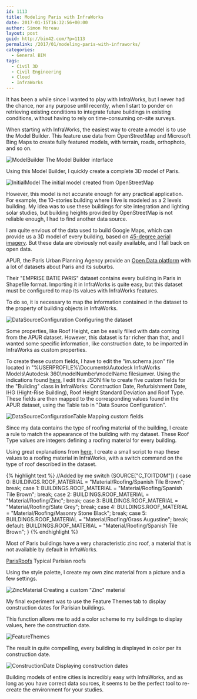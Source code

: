 ```yaml
---
id: 1113
title: Modeling Paris with InfraWorks
date: 2017-01-15T16:32:56+00:00
author: Simon Moreau
layout: post
guid: http://bim42.com/?p=1113
permalink: /2017/01/modeling-paris-with-infraworks/
categories:
  - General BIM
tags:
  - Civil 3D
  - Civil Engineering
  - Cloud
  - InfraWorks
---
```

It has been a while since I wanted to play with InfraWorks, but I never had the chance, nor any purpose until recently, when I start to ponder on retrieving existing conditions to integrate future buildings in existing conditions, without having to rely on time-consuming on-site surveys.

When starting with InfraWorks, the easiest way to create a model is to use the Model Builder. This feature use data from OpenStreetMap and Microsoft Bing Maps to create fully featured models, with terrain, roads, orthophoto, and so on.

![ModelBuilder](/assets/2017/01/ModelBuilder.png)
The Model Builder interface

Using this Model Builder, I quickly create a complete 3D model of Paris.

![InitialModel](/assets/2017/01/InitialModel.jpg)
The initial model created from OpenStreetMap

However, this model is not accurate enough for any practical application. For example, the 10-stories building where I live is modeled as a 2 levels building. My idea was to use these buildings for site integration and lighting solar studies, but building heights provided by OpenStreetMap is not reliable enough, I had to find another data source.

I am quite envious of the data used to build Google Maps, which can provide us a 3D model of every building, based on [45-degree aerial imagery](https://googleblog.blogspot.fr/2012/06/never-ending-quest-for-perfect-map.html). But these data are obviously not easily available, and I fall back on open data.

APUR, the Paris Urban Planning Agency provide an [Open Data platform](http://cassini.apur.opendata.arcgis.com/) with a lot of datasets about Paris and its suburbs.

Their "EMPRISE BATIE PARIS" dataset contains every building in Paris in Shapefile format. Importing it in InfraWorks is quite easy, but this dataset must be configured to map its values with InfraWorks features.

To do so, it is necessary to map the information contained in the dataset to the property of building objects in InfraWorks.

![DataSourceConfiguration](/assets/2017/01/DataSourceConfiguration.png)
Configuring the dataset

Some properties, like Roof Height, can be easily filled with data coming from the APUR dataset. However, this dataset is far richer than that, and I wanted some specific information, like construction date, to be imported in InfraWorks as custom properties.

To create these custom fields, I have to edit the "im.schema.json" file located in "%USERPROFILE%\Documents\Autodesk InfraWorks Models\Autodesk 360\modelNumber\modelName.files\unver. Using the indications found [here](https://knowledge.autodesk.com/support/infraworks-360/learn-explore/caas/simplecontent/content/custom-properties-infraworks-360.html), I edit this JSON file to create five custom fields for the "Building" class in InfraWorks: Construction Date, Refurbishment Date, IHG (Hight-Rise Building), Roof Height Standard Deviation and Roof Type. These fields are then mapped to the corresponding values found in the APUR dataset, using the Table tab in "Data Source Configuration".

![DataSourceConfigurationTable](/assets/2017/01/DataSourceConfigurationTable.png)
Mapping custom fields

Since my data contains the type of roofing material of the building, I create a rule to match the appearance of the building with my dataset. These Roof Type values are integers defining a roofing material for every building.

Using great explanations from [here](http://atlandsend.typepad.com/at-lands-end/2011/12/randomizing-data-in-infrastructure-modeler-for-demos-and-show.html), I create a small script to map these values to a roofing material in InfraWorks, with a switch command on the type of roof described in the dataset.

{% highlight text %}
//Added by me
switch (SOURCE["C_TOITDOM"])
{
case 0: BUILDINGS.ROOF_MATERIAL = "Material/Roofing/Spanish Tile Brown";
break;
case 1: BUILDINGS.ROOF_MATERIAL = "Material/Roofing/Spanish Tile Brown";
break;
case 2: BUILDINGS.ROOF_MATERIAL = "Material/Roofing/Zinc";
break;
case 3: BUILDINGS.ROOF_MATERIAL = "Material/Roofing/Slate Grey";
break;
case 4: BUILDINGS.ROOF_MATERIAL = "Material/Roofing/Masonry Stone Black";
break;
case 5: BUILDINGS.ROOF_MATERIAL = "Material/Roofing/Grass Augustine";
break;
default: BUILDINGS.ROOF_MATERIAL = "Material/Roofing/Spanish Tile Brown";
}
{% endhighlight %}

Most of Paris buildings have a very characteristic zinc roof, a material that is not available by default in InfraWorks.

[ParisRoofs](http://bim42.com/wp-content/uploads/2017/01/ParisRoofs.png)
Typical Parisian roofs

Using the style palette, I create my own zinc material from a picture and a few settings.

![ZincMaterial](/assets/2017/01/ZincMaterial.png)
Creating a custom "Zinc" material

My final experiment was to use the Feature Themes tab to display construction dates for Parisian buildings.

This function allows me to add a color scheme to my buildings to display values, here the construction date.

![FeatureThemes](/assets/2017/01/FeatureThemes.png)

The result in quite compelling, every building is displayed in color per its construction date.

![ConstructionDate](/assets/2017/01/ConstructionDate.jpg)
Displaying construction dates

Building models of entire cities is incredibly easy with InfraWorks, and as long as you have correct data sources, it seems to be the perfect tool to re-create the environment for your studies.